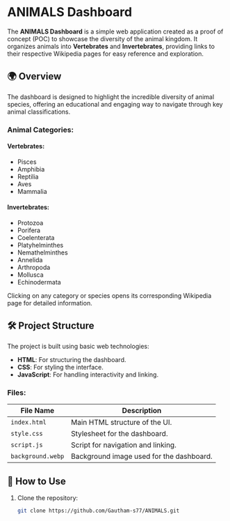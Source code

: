 # ANIMALS Dashboard  

The **ANIMALS Dashboard** is a simple web application created as a proof of concept (POC) to showcase the diversity of the animal kingdom. It organizes animals into **Vertebrates** and **Invertebrates**, providing links to their respective Wikipedia pages for easy reference and exploration.  

## 🌍 Overview  

The dashboard is designed to highlight the incredible diversity of animal species, offering an educational and engaging way to navigate through key animal classifications.  

### Animal Categories:  

#### Vertebrates:  
- Pisces  
- Amphibia  
- Reptilia  
- Aves  
- Mammalia  

#### Invertebrates:  
- Protozoa  
- Porifera  
- Coelenterata  
- Platyhelminthes  
- Nemathelminthes  
- Annelida  
- Arthropoda  
- Mollusca  
- Echinodermata  

Clicking on any category or species opens its corresponding Wikipedia page for detailed information.  

## 🛠️ Project Structure  

The project is built using basic web technologies:  

- **HTML**: For structuring the dashboard.  
- **CSS**: For styling the interface.  
- **JavaScript**: For handling interactivity and linking.  

### Files:  

| File Name          | Description                     |  
|--------------------|---------------------------------|  
| `index.html`       | Main HTML structure of the UI. |  
| `style.css`        | Stylesheet for the dashboard.  |  
| `script.js`        | Script for navigation and linking. |  
| `background.webp`  | Background image used for the dashboard. |  

## 🚀 How to Use  

1. Clone the repository:  
   ```bash  
   git clone https://github.com/Gautham-s77/ANIMALS.git  
